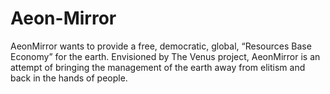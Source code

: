 Aeon-Mirror
===========

AeonMirror wants to provide a free, democratic, global, “Resources Base Economy” for the earth. Envisioned by The Venus project, AeonMirror is an attempt of bringing the management of the earth away from elitism and back in the hands of people. 

